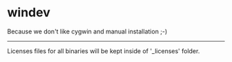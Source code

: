 windev
======

Because we don't like cygwin and manual installation ;-)

----

Licenses files for all binaries will be kept inside of '_licenses' folder.
